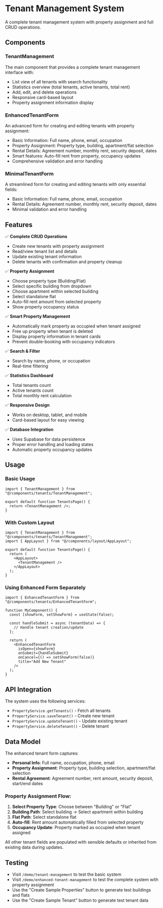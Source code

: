 # Tenant Management System

A complete tenant management system with property assignment and full CRUD operations.

## Components

### TenantManagement
The main component that provides a complete tenant management interface with:
- List view of all tenants with search functionality
- Statistics overview (total tenants, active tenants, total rent)
- Add, edit, and delete operations
- Responsive card-based layout
- Property assignment information display

### EnhancedTenantForm
An advanced form for creating and editing tenants with property assignment:
- Basic Information: Full name, phone, email, occupation
- Property Assignment: Property type, building, apartment/flat selection
- Rental Details: Agreement number, monthly rent, security deposit, dates
- Smart features: Auto-fill rent from property, occupancy updates
- Comprehensive validation and error handling

### MinimalTenantForm
A streamlined form for creating and editing tenants with only essential fields:
- Basic Information: Full name, phone, email, occupation
- Rental Details: Agreement number, monthly rent, security deposit, dates
- Minimal validation and error handling

## Features

✅ **Complete CRUD Operations**
- Create new tenants with property assignment
- Read/view tenant list and details
- Update existing tenant information
- Delete tenants with confirmation and property cleanup

✅ **Property Assignment**
- Choose property type (Building/Flat)
- Select specific building from dropdown
- Choose apartment within selected building
- Select standalone flat
- Auto-fill rent amount from selected property
- Show property occupancy status

✅ **Smart Property Management**
- Automatically mark property as occupied when tenant assigned
- Free up property when tenant is deleted
- Display property information in tenant cards
- Prevent double-booking with occupancy indicators

✅ **Search & Filter**
- Search by name, phone, or occupation
- Real-time filtering

✅ **Statistics Dashboard**
- Total tenants count
- Active tenants count
- Total monthly rent calculation

✅ **Responsive Design**
- Works on desktop, tablet, and mobile
- Card-based layout for easy viewing

✅ **Database Integration**
- Uses Supabase for data persistence
- Proper error handling and loading states
- Automatic property occupancy updates

## Usage

### Basic Usage
```tsx
import { TenantManagement } from "@/components/tenants/TenantManagement";

export default function TenantsPage() {
  return <TenantManagement />;
}
```

### With Custom Layout
```tsx
import { TenantManagement } from "@/components/tenants/TenantManagement";
import { AppLayout } from "@/components/layout/AppLayout";

export default function TenantsPage() {
  return (
    <AppLayout>
      <TenantManagement />
    </AppLayout>
  );
}
```

### Using Enhanced Form Separately
```tsx
import { EnhancedTenantForm } from "@/components/tenants/EnhancedTenantForm";

function MyComponent() {
  const [showForm, setShowForm] = useState(false);
  
  const handleSubmit = async (tenantData) => {
    // Handle tenant creation/update
  };

  return (
    <EnhancedTenantForm
      isOpen={showForm}
      onSubmit={handleSubmit}
      onCancel={() => setShowForm(false)}
      title="Add New Tenant"
    />
  );
}
```

## API Integration

The system uses the following services:
- `PropertyService.getTenants()` - Fetch all tenants
- `PropertyService.saveTenant()` - Create new tenant
- `PropertyService.updateTenant()` - Update existing tenant
- `PropertyService.deleteTenant()` - Delete tenant

## Data Model

The enhanced tenant form captures:
- **Personal Info**: Full name, occupation, phone, email
- **Property Assignment**: Property type, building selection, apartment/flat selection
- **Rental Agreement**: Agreement number, rent amount, security deposit, start/end dates

### Property Assignment Flow:
1. **Select Property Type**: Choose between "Building" or "Flat"
2. **Building Path**: Select building → Select apartment within building
3. **Flat Path**: Select standalone flat
4. **Auto-fill**: Rent amount automatically filled from selected property
5. **Occupancy Update**: Property marked as occupied when tenant assigned

All other tenant fields are populated with sensible defaults or inherited from existing data during updates.

## Testing

- Visit `/demo/tenant-management` to test the basic system
- Visit `/demo/enhanced-tenant-management` to test the complete system with property assignment
- Use the "Create Sample Properties" button to generate test buildings and flats
- Use the "Create Sample Tenant" button to generate test tenant data